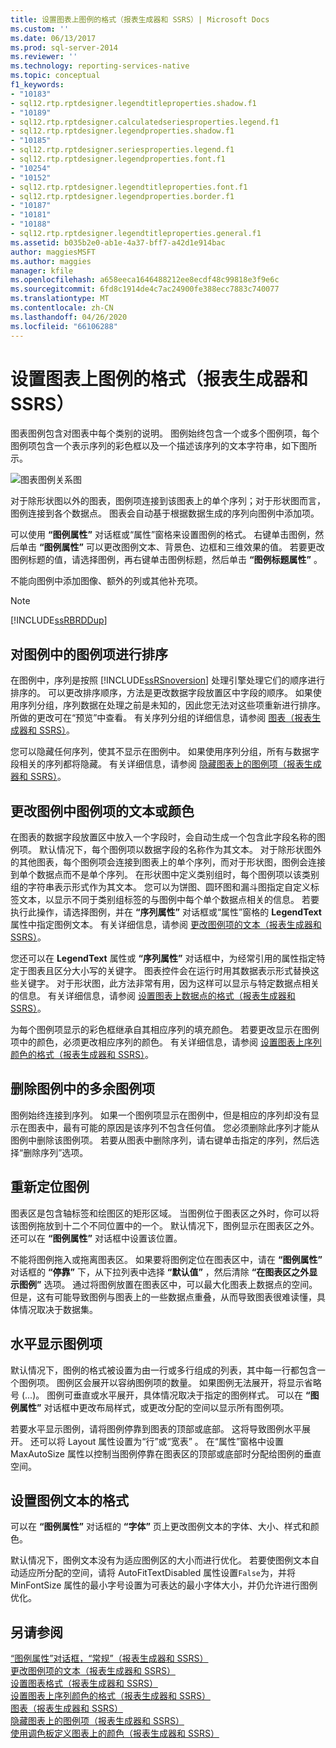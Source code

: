 ```yaml
---
title: 设置图表上图例的格式（报表生成器和 SSRS）| Microsoft Docs
ms.custom: ''
ms.date: 06/13/2017
ms.prod: sql-server-2014
ms.reviewer: ''
ms.technology: reporting-services-native
ms.topic: conceptual
f1_keywords:
- "10183"
- sql12.rtp.rptdesigner.legendtitleproperties.shadow.f1
- "10189"
- sql12.rtp.rptdesigner.calculatedseriesproperties.legend.f1
- sql12.rtp.rptdesigner.legendproperties.shadow.f1
- "10185"
- sql12.rtp.rptdesigner.seriesproperties.legend.f1
- sql12.rtp.rptdesigner.legendproperties.font.f1
- "10254"
- "10152"
- sql12.rtp.rptdesigner.legendtitleproperties.font.f1
- sql12.rtp.rptdesigner.legendproperties.border.f1
- "10187"
- "10181"
- "10188"
- sql12.rtp.rptdesigner.legendtitleproperties.general.f1
ms.assetid: b035b2e0-ab1e-4a37-bff7-a42d1e914bac
author: maggiesMSFT
ms.author: maggies
manager: kfile
ms.openlocfilehash: a658eeca1646488212ee8ecdf48c99818e3f9e6c
ms.sourcegitcommit: 6fd8c1914de4c7ac24900fe388ecc7883c740077
ms.translationtype: MT
ms.contentlocale: zh-CN
ms.lasthandoff: 04/26/2020
ms.locfileid: "66106288"
---
```

# <a name="formatting-the-legend-on-a-chart-report-builder-and-ssrs"></a>设置图表上图例的格式（报表生成器和 SSRS）
  图表图例包含对图表中每个类别的说明。 图例始终包含一个或多个图例项，每个图例项包含一个表示序列的彩色框以及一个描述该序列的文本字符串，如下图所示。  
  
 ![图表图例关系图](../media/rs-legenddiagram.gif "图表图例关系图")  
  
 对于除形状图以外的图表，图例项连接到该图表上的单个序列；对于形状图而言，图例连接到各个数据点。 图表会自动基于根据数据生成的序列向图例中添加项。  
  
 可以使用 **“图例属性”** 对话框或“属性”窗格来设置图例的格式。 右键单击图例，然后单击 **“图例属性”** 可以更改图例文本、背景色、边框和三维效果的值。 若要更改图例标题的值，请选择图例，再右键单击图例标题，然后单击 **“图例标题属性”** 。  
  
 不能向图例中添加图像、额外的列或其他补充项。  
  
> [!NOTE]  
>  [!INCLUDE[ssRBRDDup](../../includes/ssrbrddup-md.md)]  
  
## <a name="ordering-legend-items-in-the-legend"></a>对图例中的图例项进行排序  
 在图例中，序列是按照 [!INCLUDE[ssRSnoversion](../../includes/ssrsnoversion-md.md)] 处理引擎处理它们的顺序进行排序的。 可以更改排序顺序，方法是更改数据字段放置区中字段的顺序。 如果使用序列分组，序列数据在处理之前是未知的，因此您无法对这些项重新进行排序。 所做的更改可在“预览”中查看。 有关序列分组的详细信息，请参阅 [图表（报表生成器和 SSRS）](charts-report-builder-and-ssrs.md)。  
  
 您可以隐藏任何序列，使其不显示在图例中。 如果使用序列分组，所有与数据字段相关的序列都将隐藏。 有关详细信息，请参阅 [隐藏图表上的图例项（报表生成器和 SSRS）](chart-legend-hide-items-report-builder.md)。  
  
## <a name="changing-the-text-or-color-of-a-legend-item-in-the-legend"></a>更改图例中图例项的文本或颜色  
 在图表的数据字段放置区中放入一个字段时，会自动生成一个包含此字段名称的图例项。 默认情况下，每个图例项以数据字段的名称作为其文本。 对于除形状图外的其他图表，每个图例项会连接到图表上的单个序列，而对于形状图，图例会连接到单个数据点而不是单个序列。 在形状图中定义类别组时，每个图例项以该类别组的字符串表示形式作为其文本。 您可以为饼图、圆环图和漏斗图指定自定义标签文本，以显示不同于类别组标签的与图例中每个单个数据点相关的信息。 若要执行此操作，请选择图例，并在 **“序列属性”** 对话框或“属性”窗格的 **LegendText** 属性中指定图例文本。 有关详细信息，请参阅 [更改图例项的文本（报表生成器和 SSRS）](chart-legend-change-item-text-report-builder.md)。  
  
 您还可以在 **LegendText** 属性或 **“序列属性”** 对话框中，为经常引用的属性指定特定于图表且区分大小写的关键字。 图表控件会在运行时用其数据表示形式替换这些关键字。 对于形状图，此方法非常有用，因为这样可以显示与特定数据点相关的信息。 有关详细信息，请参阅 [设置图表上数据点的格式（报表生成器和 SSRS）](formatting-data-points-on-a-chart-report-builder-and-ssrs.md)。  
  
 为每个图例项显示的彩色框继承自其相应序列的填充颜色。 若要更改显示在图例项中的颜色，必须更改相应序列的颜色。 有关详细信息，请参阅 [设置图表上序列颜色的格式（报表生成器和 SSRS）](formatting-series-colors-on-a-chart-report-builder-and-ssrs.md)。  
  
## <a name="removing-extra-legend-items-from-the-legend"></a>删除图例中的多余图例项  
 图例始终连接到序列。 如果一个图例项显示在图例中，但是相应的序列却没有显示在图表中，最有可能的原因是该序列不包含任何值。 您必须删除此序列才能从图例中删除该图例项。 若要从图表中删除序列，请右键单击指定的序列，然后选择“删除序列”选项。  
  
## <a name="repositioning-the-legend"></a>重新定位图例  
 图表区是包含轴标签和绘图区的矩形区域。 当图例位于图表区之外时，你可以将该图例拖放到十二个不同位置中的一个。 默认情况下，图例显示在图表区之外。 还可以在 **“图例属性”** 对话框中设置该位置。  
  
 不能将图例拖入或拖离图表区。 如果要将图例定位在图表区中，请在 **“图例属性”** 对话框的 **“停靠”** 下，从下拉列表中选择 **“默认值”** ，然后清除 **“在图表区之外显示图例”** 选项。 通过将图例放置在图表区中，可以最大化图表上数据点的空间。 但是，这有可能导致图例与图表上的一些数据点重叠，从而导致图表很难读懂，具体情况取决于数据集。  
  
## <a name="displaying-legend-items-horizontally"></a>水平显示图例项  
 默认情况下，图例的格式被设置为由一行或多行组成的列表，其中每一行都包含一个图例项。 图例区会展开以容纳图例项的数量。 如果图例无法展开，将显示省略号 (...)。 图例可垂直或水平展开，具体情况取决于指定的图例样式。 可以在 **“图例属性”** 对话框中更改布局样式，或更改分配的空间以显示所有图例项。  
  
 若要水平显示图例，请将图例停靠到图表的顶部或底部。 这将导致图例水平展开。 还可以将 Layout 属性设置为“行”或“宽表”   。 在“属性”窗格中设置 MaxAutoSize 属性以控制当图例停靠在图表区的顶部或底部时分配给图例的垂直空间。  
  
## <a name="formatting-the-legend-text"></a>设置图例文本的格式  
 可以在 **“图例属性”** 对话框的 **“字体”** 页上更改图例文本的字体、大小、样式和颜色。  
  
 默认情况下，图例文本没有为适应图例区的大小而进行优化。 若要使图例文本自动适应所分配的空间，请将 AutoFitTextDisabled 属性设置`False`为，并将 MinFontSize 属性的最小字号设置为可表达的最小字体大小，并仍允许进行图例优化。  
  
## <a name="see-also"></a>另请参阅  
 [“图例属性”对话框，“常规”（报表生成器和 SSRS）](../legend-properties-dialog-box-general-report-builder-and-ssrs.md)   
 [更改图例项的文本（报表生成器和 SSRS）](chart-legend-change-item-text-report-builder.md)   
 [设置图表格式（报表生成器和 SSRS）](formatting-a-chart-report-builder-and-ssrs.md)   
 [设置图表上序列颜色的格式（报表生成器和 SSRS）](formatting-series-colors-on-a-chart-report-builder-and-ssrs.md)   
 [图表（报表生成器和 SSRS）](charts-report-builder-and-ssrs.md)   
 [隐藏图表上的图例项（报表生成器和 SSRS）](chart-legend-hide-items-report-builder.md)   
 [使用调色板定义图表上的颜色（报表生成器和 SSRS）](define-colors-on-a-chart-using-a-palette-report-builder-and-ssrs.md)  
  
  
